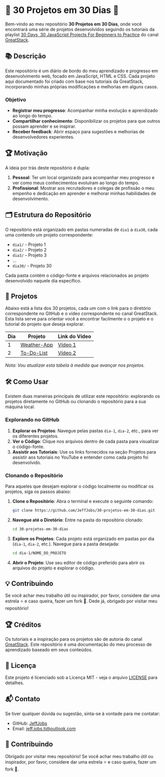 # 🌟 30 Projetos em 30 Dias 🌟

Bem-vindo ao meu repositório **30 Projetos em 30 Dias**, onde você encontrará uma série de projetos desenvolvidos seguindo os tutoriais da playlist [30 Days, 30 JavaScript Projects For Beginners to Practice](https://www.youtube.com/playlist?list=PLjwm_8O3suyOgDS_Z8AWbbq3zpCmR-WE9) do canal [GreatStack](https://www.youtube.com/@GreatStackDev).

## 📚 Descrição

Este repositório é um diário de bordo do meu aprendizado e progresso em desenvolvimento web, focado em JavaScript, HTML e CSS. Cada projeto aqui documentado foi criado com base nos tutoriais da GreatStack, incorporando minhas próprias modificações e melhorias em alguns casos.

### Objetivo

- **Registrar meu progresso**: Acompanhar minha evolução e aprendizado ao longo do tempo.
- **Compartilhar conhecimento**: Disponibilizar os projetos para que outros possam aprender e se inspirar.
- **Receber feedback**: Abrir espaço para sugestões e melhorias de desenvolvedores experientes.

## 🏆 Motivação

A ideia por trás deste repositório é dupla:
1. **Pessoal**: Ter um local organizado para acompanhar meu progresso e ver como meus conhecimentos evoluíram ao longo do tempo.
2. **Profissional**: Mostrar aos recrutadores e colegas de profissão o meu empenho e dedicação em aprender e melhorar minhas habilidades de desenvolvimento.

## 🗂 Estrutura do Repositório

O repositório está organizado em pastas numeradas de `dia1` a `dia30`, cada uma contendo um projeto correspondente:

- `dia1/` - Projeto 1
- `dia2/` - Projeto 2
- `dia3/` - Projeto 3
- ...
- `dia30/` - Projeto 30

Cada pasta contém o código-fonte e arquivos relacionados ao projeto desenvolvido naquele dia específico.

## 🚀 Projetos

Abaixo está a lista dos 30 projetos, cada um com o link para o diretório correspondente no GItHub e o vídeo correspondente no canal GreatStack. Esta lista serve para orientar você a encontrar facilmente o o projeto e o tutorial do projeto que deseja explorar.

| Dia    | Projeto              | Link do Vídeo                                                                        |
| ------ | -------------------- | ------------------------------------------------------------------------------------ |
| 1      | [Weather-App]()      | [Vídeo 1](https://youtu.be/MIYQR-Ybrn4?list=PLjwm_8O3suyOgDS_Z8AWbbq3zpCmR-WE9)      |
| 2      | [To-Do-List]()       | [Vídeo 2](https://youtu.be/G0jO8kUrg-I?list=PLjwm_8O3suyOgDS_Z8AWbbq3zpCmR-WE9)      |

*Nota: Vou atualizar esta tabela à medida que avançar nos projetos.*

## 🛠️ Como Usar

Existem duas maneiras principais de utilizar este repositório: explorando os projetos diretamente no GitHub ou clonando o repositório para a sua máquina local.

### Explorando no GitHub

1. **Explorar os Projetos**: Navegue pelas pastas `dia-1`, `dia-2`, etc., para ver os diferentes projetos.
2. **Ver o Código**: Clique nos arquivos dentro de cada pasta para visualizar o código-fonte.
3. **Assistir aos Tutoriais**: Use os links fornecidos na seção Projetos para assistir aos tutoriais no YouTube e entender como cada projeto foi desenvolvido.

### Clonando o Repositório

Para aqueles que desejam explorar o código localmente ou modificar os projetos, siga os passos abaixo:

1. **Clone o Repositório**: Abra o terminal e execute o seguinte comando:
    ```bash
    git clone https://github.com/JeffJobs/30-projetos-em-30-dias.git
    ```
2. **Navegue até o Diretório**: Entre na pasta do repositório clonado:
    ```bash
    cd 30-projetos-em-30-dias
    ```
3. **Explore os Projetos**: Cada projeto está organizado em pastas por dia (`dia-1`, `dia-2`, etc.). Navegue para a pasta desejada:
    ```bash
    cd dia-1/NOME_DO_PROJETO
    ```
4. **Abrir o Projeto**: Use seu editor de código preferido para abrir os arquivos do projeto e explorar o código.

## 💡 Contribuindo

Se você achar meu trabalho útil ou inspirador, por favor, considere dar uma estrela ⭐ e caso queira, fazer um fork 🍴. Dede já, obrigado por visitar meu repositório!

## 🏆 Créditos

Os tutoriais e a inspiração para os projetos são de autoria do canal [GreatStack](https://www.youtube.com/@GreatStackDev). Este repositório é uma documentação do meu processo de aprendizado baseado em seus conteúdos.

## 📜 Licença

Este projeto é licenciado sob a Licença MIT - veja o arquivo [LICENSE](LICENSE) para detalhes.

## 📬 Contato

Se tiver qualquer dúvida ou sugestão, sinta-se à vontade para me contatar:
- GitHub: [JeffJobs](https://github.com/JeffJobs)
- Email: [jeff.jobs.ti@outlook.com](https://mailto:jeff.jobs.ti@outlook.com)

## 🌟 Contribuindo

Obrigado por visitar meu repositório! Se você achar meu trabalho útil ou inspirador, por favor, considere dar uma estrela ⭐ e caso queira, fazer um fork 🍴.
